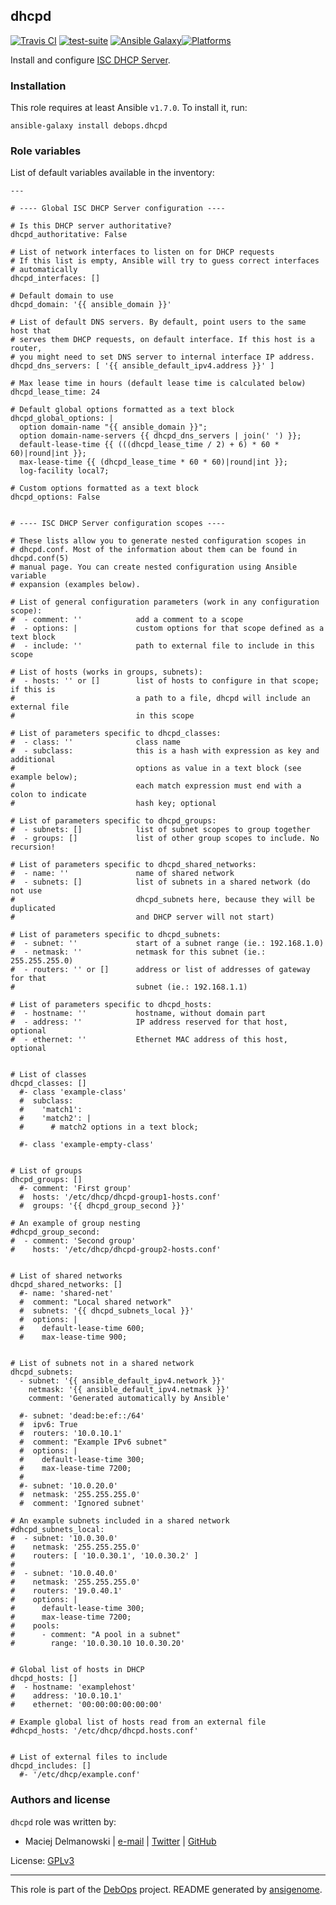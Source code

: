 ## dhcpd

[![Travis CI](https://secure.travis-ci.org/debops/ansible-dhcpd.png)](http://travis-ci.org/debops/ansible-dhcpd) [![test-suite](http://img.shields.io/badge/test--suite-ansible--dhcpd-blue.svg)](https://github.com/debops/test-suite/tree/master/ansible-dhcpd/) [![Ansible Galaxy](http://img.shields.io/badge/galaxy-debops.dhcpd-660198.svg)](https://galaxy.ansible.com/list#/roles/1559)[![Platforms](http://img.shields.io/badge/platforms-debian%20|%20ubuntu-lightgrey.svg)](#)

Install and configure [ISC DHCP Server](https://www.isc.org/downloads/dhcp/).


### Installation

This role requires at least Ansible `v1.7.0`. To install it, run:

    ansible-galaxy install debops.dhcpd






### Role variables

List of default variables available in the inventory:

    ---
    
    # ---- Global ISC DHCP Server configuration ----
    
    # Is this DHCP server authoritative?
    dhcpd_authoritative: False
    
    # List of network interfaces to listen on for DHCP requests
    # If this list is empty, Ansible will try to guess correct interfaces
    # automatically
    dhcpd_interfaces: []
    
    # Default domain to use
    dhcpd_domain: '{{ ansible_domain }}'
    
    # List of default DNS servers. By default, point users to the same host that
    # serves them DHCP requests, on default interface. If this host is a router,
    # you might need to set DNS server to internal interface IP address.
    dhcpd_dns_servers: [ '{{ ansible_default_ipv4.address }}' ]
    
    # Max lease time in hours (default lease time is calculated below)
    dhcpd_lease_time: 24
    
    # Default global options formatted as a text block
    dhcpd_global_options: |
      option domain-name "{{ ansible_domain }}";
      option domain-name-servers {{ dhcpd_dns_servers | join(' ') }};
      default-lease-time {{ (((dhcpd_lease_time / 2) + 6) * 60 * 60)|round|int }};
      max-lease-time {{ (dhcpd_lease_time * 60 * 60)|round|int }};
      log-facility local7;
    
    # Custom options formatted as a text block
    dhcpd_options: False
    
    
    # ---- ISC DHCP Server configuration scopes ----
    
    # These lists allow you to generate nested configuration scopes in
    # dhcpd.conf. Most of the information about them can be found in dhcpd.conf(5)
    # manual page. You can create nested configuration using Ansible variable
    # expansion (examples below).
    
    # List of general configuration parameters (work in any configuration scope):
    #  - comment: ''            add a comment to a scope
    #  - options: |             custom options for that scope defined as a text block
    #  - include: ''            path to external file to include in this scope
    
    # List of hosts (works in groups, subnets):
    #  - hosts: '' or []        list of hosts to configure in that scope; if this is
    #                           a path to a file, dhcpd will include an external file
    #                           in this scope
    
    # List of parameters specific to dhcpd_classes:
    #  - class: ''              class name
    #  - subclass:              this is a hash with expression as key and additional
    #                           options as value in a text block (see example below);
    #                           each match expression must end with a colon to indicate
    #                           hash key; optional
    
    # List of parameters specific to dhcpd_groups:
    #  - subnets: []            list of subnet scopes to group together
    #  - groups: []             list of other group scopes to include. No recursion!
    
    # List of parameters specific to dhcpd_shared_networks:
    #  - name: ''               name of shared network
    #  - subnets: []            list of subnets in a shared network (do not use
    #                           dhcpd_subnets here, because they will be duplicated
    #                           and DHCP server will not start)
    
    # List of parameters specific to dhcpd_subnets:
    #  - subnet: ''             start of a subnet range (ie.: 192.168.1.0)
    #  - netmask: ''            netmask for this subnet (ie.: 255.255.255.0)
    #  - routers: '' or []      address or list of addresses of gateway for that
    #                           subnet (ie.: 192.168.1.1)
    
    # List of parameters specific to dhcpd_hosts:
    #  - hostname: ''           hostname, without domain part
    #  - address: ''            IP address reserved for that host, optional
    #  - ethernet: ''           Ethernet MAC address of this host, optional
    
    
    # List of classes
    dhcpd_classes: []
      #- class 'example-class'
      #  subclass:
      #    'match1':
      #    'match2': |
      #      # match2 options in a text block;
    
      #- class 'example-empty-class'
    
    
    # List of groups
    dhcpd_groups: []
      #- comment: 'First group'
      #  hosts: '/etc/dhcp/dhcpd-group1-hosts.conf'
      #  groups: '{{ dhcpd_group_second }}'
    
    # An example of group nesting
    #dhcpd_group_second:
    #  - comment: 'Second group'
    #    hosts: '/etc/dhcp/dhcpd-group2-hosts.conf'
    
    
    # List of shared networks
    dhcpd_shared_networks: []
      #- name: 'shared-net'
      #  comment: "Local shared network"
      #  subnets: '{{ dhcpd_subnets_local }}'
      #  options: |
      #    default-lease-time 600;
      #    max-lease-time 900;
    
    
    # List of subnets not in a shared network
    dhcpd_subnets:
      - subnet: '{{ ansible_default_ipv4.network }}'
        netmask: '{{ ansible_default_ipv4.netmask }}'
        comment: 'Generated automatically by Ansible'
    
      #- subnet: 'dead:be:ef::/64'
      #  ipv6: True
      #  routers: '10.0.10.1'
      #  comment: "Example IPv6 subnet"
      #  options: |
      #    default-lease-time 300;
      #    max-lease-time 7200;
      #
      #- subnet: '10.0.20.0'
      #  netmask: '255.255.255.0'
      #  comment: 'Ignored subnet'
    
    # An example subnets included in a shared network
    #dhcpd_subnets_local:
    #  - subnet: '10.0.30.0'
    #    netmask: '255.255.255.0'
    #    routers: [ '10.0.30.1', '10.0.30.2' ]
    #
    #  - subnet: '10.0.40.0'
    #    netmask: '255.255.255.0'
    #    routers: '19.0.40.1'
    #    options: |
    #      default-lease-time 300;
    #      max-lease-time 7200;
    #    pools:
    #      - comment: "A pool in a subnet"
    #        range: '10.0.30.10 10.0.30.20'
    
    
    # Global list of hosts in DHCP
    dhcpd_hosts: []
    #  - hostname: 'examplehost'
    #    address: '10.0.10.1'
    #    ethernet: '00:00:00:00:00:00'
    
    # Example global list of hosts read from an external file
    #dhcpd_hosts: '/etc/dhcp/dhcpd.hosts.conf'
    
    
    # List of external files to include
    dhcpd_includes: []
      #- '/etc/dhcp/example.conf'




### Authors and license

`dhcpd` role was written by:

- Maciej Delmanowski | [e-mail](mailto:drybjed@gmail.com) | [Twitter](https://twitter.com/drybjed) | [GitHub](https://github.com/drybjed)

License: [GPLv3](https://tldrlegal.com/license/gnu-general-public-license-v3-(gpl-3))

***

This role is part of the [DebOps](http://debops.org/) project. README generated by [ansigenome](https://github.com/nickjj/ansigenome/).
